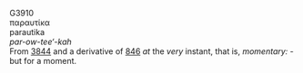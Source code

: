 <body>
  <p>G3910<br>  παραυτίκα  <br> parautika  <br><i>par-ow-tee‘-kah </i><br>From <a href="g3844.htm">3844</a> and a derivative of <a href="g0846.htm">846</a>  <i>at</i> the <i>very</i> instant, that is, <i>momentary:</i> - but for a moment.<br></p>
 </body>